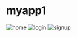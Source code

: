 # myapp1

![home](https://user-images.githubusercontent.com/19486593/198521547-382dced9-f78f-49bb-92b0-d24e8e7d5b17.png)
![login](https://user-images.githubusercontent.com/19486593/198521565-acb49587-a3b4-460d-aabe-03b20a6e44d2.png)
![signup](https://user-images.githubusercontent.com/19486593/198521825-6dd4c005-1968-4ce4-9509-a3a74b3f15f7.png)
